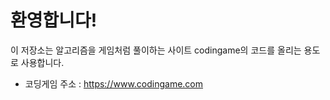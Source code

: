 # 환영합니다!

  이 저장소는 알고리즘을 게임처럼 풀이하는 사이트 codingame의 코드를 올리는 용도로 사용합니다.

- 코딩게임 주소 : https://www.codingame.com 
